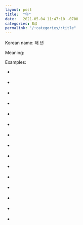 ```yaml
---
layout: post
title:  "年"
date:   2021-05-04 11:47:10 -0700
categories: 8급
permalink: "/:categories/:title"
---
```


Korean name: 해 년

Meaning: 

Examples:
*  <br><br>
*  <br><br>
*  <br><br>
*  <br><br>
*  <br><br>
*  <br><br>
*  <br><br>
*  <br><br>
*  <br><br>
*  <br><br>
*  <br><br>
*  <br><br>
*  <br><br>
*  <br><br>
*  <br><br>